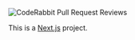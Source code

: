 ![CodeRabbit Pull Request Reviews](https://img.shields.io/coderabbit/prs/github/nur-ul-ain29/MeetAi?utm_source=oss&utm_medium=github&utm_campaign=nur-ul-ain29%2FMeetAi&labelColor=171717&color=FF570A&link=https%3A%2F%2Fcoderabbit.ai&label=CodeRabbit+Reviews)


This is a [Next.js](https://nextjs.org) project.
